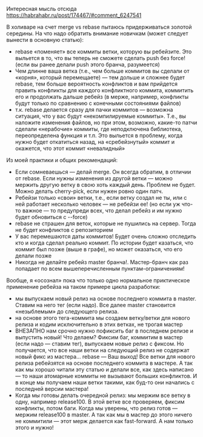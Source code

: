 Интересная мысль отсюда https://habrahabr.ru/post/174467/#comment_6247541

В холиваре на счет merge vs rebase пытаюсь придерживаться золотой середины. На что надо обратить внимание новичкам (может следует вынести в основную статью):
* rebase «поменяет» все коммиты ветки, которую вы ребейзите. Это выльется в то, что вы теперь не сможете сделать push без force! (если вы ранее делали push этого бранча, разумеется)
* Чем длинне ваша ветка (т.е., чем больше коммитов вы сделали от «корня», который перемещаете) — тем дольше и сложнее будет rebase, тем больше вероятность конфликтов и вам прийдется править конфликты для каждого конфликтного коммита, коммитить его и продолжать дальше ребейз (в мерже, например, конфликты будут только по сравнению с конечными состояниями файлов)
* т.к. rebase делается сразу для пачки коммитов — возможна ситуация, что у вас будут «некомпилируемые коммиты». Т.е., вы наложите изменения файлов, но при этом, возможно, какие-то патчи сделали «нерабочие» коммиты, где неподключена библиотека, переопределена функция и т.п. Это выльется в проблему, когда нужно будет откатиться назад, на «сребейзнутый» коммит и окажется, что этот коммит «невалидный»

Из моей практики и общих рекомендаций:
* Если сомневаешься — делай merge. Он всегда обратим, в отличии от rebase. Если нужны изменения из другой ветки — можно мержить другую ветку в свою хоть каждый день. Проблем не будет. Можно делать cherry-pick, если нужен ровно один патч.
* Ребейзи только «свои» ветки, т.е., если ветку создал не ты, или с ней работает несколько человек — не ребейзи ее! (но если уж что-то важное — то предупреди всех, что делал ребейз и им нужно будет обновиться с --force)
* rebase не страшен для веток, которые не пушились на сервер. Тогда не будет конфликтов с репозиторием
* У вас перемешаются даты коммитов! Будет очень сложно отследить кто и когда сделал реально коммит. По истории будет казаться, что коммит был позже (выше в графе), но может оказаться, что его делали позже
* Никогда не делайте ребейз master бранча!. Мастер-бранч как раз попадает по всем вышеперечисленным пунктам-ограничениям!

Вообще, я «осознал» пока что только одно нормальное приктическое применение ребейза на таком примере цикла разработки:
* мы выпускаем новый релиз на основе последнего коммита в master. Ставим на него тег (если надо). Все далее master становится «незыблемым» до следующего релиза.
* на основе этого тега-коммита мы создаем ветку/ветки для нового релиза и кодим исключительно в этих ветках, не трогая мастер
* ВНЕЗАПНО нам срочно нужно пофиксить баг в последнем релизе и выпустить новый! Что делаем? Фиксим баг, коммитим в мастер (если надо — ставим тег), выпускаем новые релиз с фиксом. Но получается, что все наши ветки на следующий релиз не содержат новый фикс из мастера…
rebase — Ваш выход! Все ветки для нового релиза ребейзятся на основе последнего коммита в мастере. А так как мы хорошо читали эту статью и делали все, как здесь написано — то наши атомарные коммиты не вызывают больших конфликтов. И в конце мы получаем наши ветки такими, как буд-то они начались с последней версии мастера!
* Когда мы готовы делать очередной релиз: мы мержим все ветку в одну, например release100. В этой ветке все проверяем, фиксим конфликты, потом баги. Когда мы уверены, что релиз готов — мержим release100 в master. А так как мы в мастер до этого ничего не коммитили — этот мерж делается как fast-forward. А нам только этого и нужно!